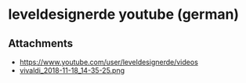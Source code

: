 # leveldesignerde youtube (german)

## Attachments

- https://www.youtube.com/user/leveldesignerde/videos
- [vivaldi_2018-11-18_14-35-25.png](https://trello.com/1/cards/5eadf7f5cc82da871fda5224/attachments/5eadf7f6cc82da871fda52cb/download/vivaldi_2018-11-18_14-35-25.png)
